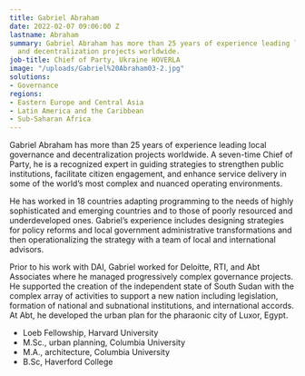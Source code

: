 ```yaml
---
title: Gabriel Abraham
date: 2022-02-07 09:06:00 Z
lastname: Abraham
summary: Gabriel Abraham has more than 25 years of experience leading local governance
  and decentralization projects worldwide.
job-title: Chief of Party, Ukraine HOVERLA
image: "/uploads/Gabriel%20Abraham03-2.jpg"
solutions:
- Governance
regions:
- Eastern Europe and Central Asia
- Latin America and the Caribbean
- Sub-Saharan Africa
---
```


Gabriel Abraham has more than 25 years of experience leading local governance and decentralization projects worldwide. A seven-time Chief of Party, he is a recognized expert in guiding strategies to strengthen public institutions, facilitate citizen engagement, and enhance service delivery in some of the world’s most complex and nuanced operating environments.
 
He has worked in 18 countries adapting programming to the needs of highly sophisticated and emerging countries and to those of poorly resourced and underdeveloped ones. Gabriel’s experience includes designing strategies for policy reforms and local government administrative transformations and then operationalizing the strategy with a team of local and international advisors. 

Prior to his work with DAI, Gabriel worked for Deloitte, RTI, and Abt Associates where he managed progressively complex governance projects. He supported the creation of the independent state of South Sudan with the complex array of activities to support a new nation including legislation, formation of national and subnational institutions, and international accords. At Abt, he developed the urban plan for the pharaonic city of Luxor, Egypt.

* Loeb Fellowship, Harvard University
* M.Sc., urban planning, Columbia University
* M.A., architecture, Columbia University
* B.Sc, Haverford College